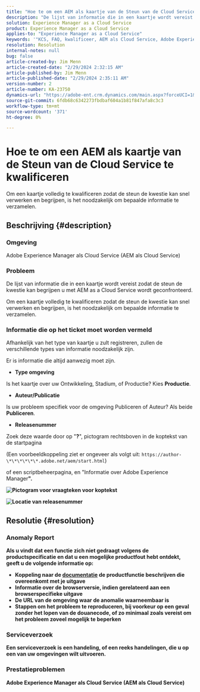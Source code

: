 ```yaml
---
title: "Hoe te om een AEM als kaartje van de Steun van de Cloud Service te kwalificeren"
description: "De lijst van informatie die in een kaartje wordt vereist zodat de steun de kwestie kan begrijpen u met AEM as a Cloud Service wordt geconfronteerd."
solution: Experience Manager as a Cloud Service
product: Experience Manager as a Cloud Service
applies-to: "Experience Manager as a Cloud Service"
keywords: '"KCS, FAQ, kwalificeer, AEM als Cloud Service, Adobe Experience Manager als Cloud Service, identiteitskaart van de Steun'
resolution: Resolution
internal-notes: null
bug: false
article-created-by: Jim Menn
article-created-date: "2/29/2024 2:32:15 AM"
article-published-by: Jim Menn
article-published-date: "2/29/2024 2:35:11 AM"
version-number: 2
article-number: KA-23750
dynamics-url: "https://adobe-ent.crm.dynamics.com/main.aspx?forceUCI=1&pagetype=entityrecord&etn=knowledgearticle&id=38c40abe-aad6-ee11-9079-6045bd006268"
source-git-commit: 6fdb68c6342273fbdbaf604a1b81f847afa8c3c3
workflow-type: tm+mt
source-wordcount: '371'
ht-degree: 0%

---
```


# Hoe te om een AEM als kaartje van de Steun van de Cloud Service te kwalificeren


Om een kaartje volledig te kwalificeren zodat de steun de kwestie kan snel verwerken en begrijpen, is het noodzakelijk om bepaalde informatie te verzamelen.

## Beschrijving {#description}


### Omgeving

Adobe Experience Manager als Cloud Service (AEM als Cloud Service)

### Probleem

De lijst van informatie die in een kaartje wordt vereist zodat de steun de kwestie kan begrijpen u met AEM as a Cloud Service wordt geconfronteerd.

Om een kaartje volledig te kwalificeren zodat de steun de kwestie kan snel verwerken en begrijpen, is het noodzakelijk om bepaalde informatie te verzamelen.

### Informatie die op het ticket moet worden vermeld

Afhankelijk van het type van kaartje u zult registreren, zullen de verschillende types van informatie noodzakelijk zijn.

Er is informatie die altijd aanwezig moet zijn.

- <b>Type omgeving</b>


Is het kaartje over uw Ontwikkeling, Stadium, of Productie? Kies <b>Productie</b>.

- <b>Auteur/Publicatie</b>


Is uw probleem specifiek voor de omgeving Publiceren of Auteur? Als beide <b>Publiceren</b>.

- <b>Releasenummer</b>


Zoek deze waarde door op &quot;<b>?</b>&quot;, pictogram rechtsboven in de koptekst van de startpagina

(Een voorbeeldkoppeling ziet er ongeveer als volgt uit: `https://author-\*\*\*\*\*\*.adobe.net/aem/start.html`)

of een scriptbeheerpagina, en &quot;</b>Informatie over Adobe Experience Manager<b>&quot;.

![Pictogram voor vraagteken voor koptekst](https://helpx.adobe.com/content/dam/help/en/experience-manager/kb/how-to-fully-qualify-an-AEM-as-a-cloud-service-ticket/jcr_content/main-pars/image/question_mark_topheader.jpg.img.jpg)

![Locatie van releasenummer](https://helpx.adobe.com/content/dam/help/en/experience-manager/kb/how-to-fully-qualify-an-AEM-as-a-cloud-service-ticket/jcr_content/main-pars/image_23429537/release_number.jpg.img.jpg)

## Resolutie {#resolution}


### Anomaly Report

Als u vindt dat een functie zich niet gedraagt volgens de productspecificatie en dat u een mogelijke productfout hebt ontdekt, geeft u de volgende informatie op:

- Koppeling naar de [documentatie](https://experienceleague.adobe.com/docs/) de productfunctie beschrijven die overeenkomt met je uitgave
- Informatie over de browserversie, indien gerelateerd aan een browserspecifieke uitgave
- De URL van de omgeving waar de anomalie waarneembaar is
- Stappen om het probleem te reproduceren, bij voorkeur op een geval zonder het lopen van de douanecode, of zo minimaal zoals vereist om het probleem zoveel mogelijk te beperken

### Serviceverzoek

Een serviceverzoek is een handeling, of een reeks handelingen, die u op een van uw omgevingen wilt uitvoeren.

### Prestatieproblemen

Adobe Experience Manager als Cloud Service (AEM als Cloud Service)
